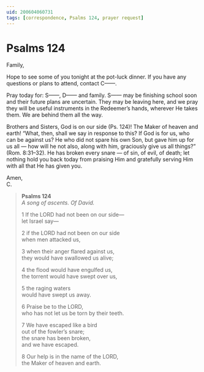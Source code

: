 ```yaml
---
uid: 200604060731
tags: [correspondence, Psalms 124, prayer request]
---
```

  
# Psalms 124

Family,

Hope to see some of you tonight at the pot-luck dinner. If you have any questions or plans to attend, contact C——.

Pray today for: S——, D—— and family. S—— may be finishing school soon and their future plans are uncertain. They may be leaving here, and we pray they will be useful instruments in the Redeemer’s hands, wherever He takes them. We are behind them all the way.

Brothers and Sisters, God is on our side (Ps. 124)! The Maker of heaven and earth! “What, then, shall we say in response to this? If God is for us, who can be against us? He who did not spare his own Son, but gave him up for us all — how will he not also, along with him, graciously give us all things?” (Rom. 8:31–32). He has broken every snare — of sin, of evil, of death; let nothing hold you back today from praising Him and gratefully serving Him with all that He has given you.

Amen,  
C.

> **Psalms 124**  
> *A song of ascents. Of David.*
> 
> 1 If the LORD had not been on our side—  
> let Israel say—
> 
> 2 if the LORD had not been on our side  
> when men attacked us,
> 
> 3 when their anger flared against us,  
> they would have swallowed us alive;
> 
> 4 the flood would have engulfed us,  
> the torrent would have swept over us,
> 
> 5 the raging waters  
> would have swept us away.
> 
> 6 Praise be to the LORD,  
> who has not let us be torn by their teeth.
> 
> 7 We have escaped like a bird  
> out of the fowler’s snare;  
> the snare has been broken,  
> and we have escaped.
> 
> 8 Our help is in the name of the LORD,  
> the Maker of heaven and earth.
